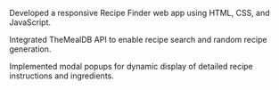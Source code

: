 Developed a responsive Recipe Finder web app using HTML, CSS, and JavaScript.

Integrated TheMealDB API to enable recipe search and random recipe generation.

Implemented modal popups for dynamic display of detailed recipe instructions and ingredients.
